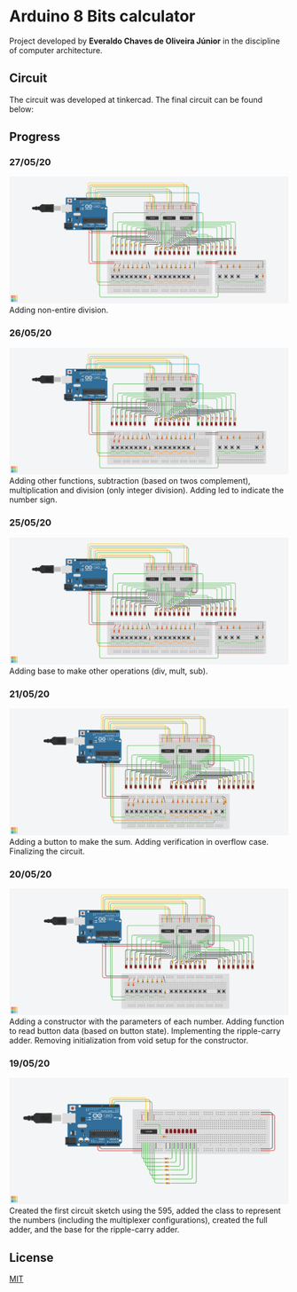 # Arduino 8 Bits calculator

Project developed by **Everaldo Chaves de Oliveira Júnior** in the discipline of computer architecture.

## Circuit
The circuit was developed at tinkercad. The final circuit can be found below:

## Progress
### 27/05/20
![Circuit6](https://raw.githubusercontent.com/everaldojunior98/Arduino8BitCalculator/master/Circuits/27-05.png)
Adding non-entire division.
### 26/05/20
![Circuit5](https://raw.githubusercontent.com/everaldojunior98/Arduino8BitCalculator/master/Circuits/26-05.png)
Adding other functions, subtraction (based on twos complement), multiplication and division (only integer division).
Adding led to indicate the number sign.
### 25/05/20
![Circuit4](https://raw.githubusercontent.com/everaldojunior98/Arduino8BitCalculator/master/Circuits/25-05.png)
Adding base to make other operations (div, mult, sub).
### 21/05/20
![Circuit3](https://raw.githubusercontent.com/everaldojunior98/Arduino8BitCalculator/master/Circuits/21-05.png)
Adding a button to make the sum. Adding verification in overflow case. Finalizing the circuit.
### 20/05/20
![Circuit2](https://raw.githubusercontent.com/everaldojunior98/Arduino8BitCalculator/master/Circuits/20-05.png)
Adding a constructor with the parameters of each number. Adding function to read button data (based on button state). Implementing the ripple-carry adder. Removing initialization from void setup for the constructor.
### 19/05/20
![Circuit1](https://raw.githubusercontent.com/everaldojunior98/Arduino8BitCalculator/master/Circuits/19-05.png)
Created the first circuit sketch using the 595, added the class to represent the numbers (including the multiplexer configurations), created the full adder, and the base for the ripple-carry adder.

## License
[MIT](https://choosealicense.com/licenses/mit/)
